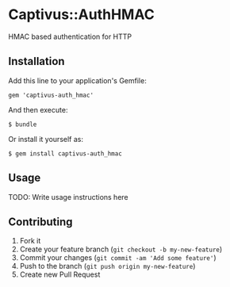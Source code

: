 # Captivus::AuthHMAC

HMAC based authentication for HTTP

## Installation

Add this line to your application's Gemfile:

    gem 'captivus-auth_hmac'

And then execute:

    $ bundle

Or install it yourself as:

    $ gem install captivus-auth_hmac

## Usage

TODO: Write usage instructions here

## Contributing

1. Fork it
2. Create your feature branch (`git checkout -b my-new-feature`)
3. Commit your changes (`git commit -am 'Add some feature'`)
4. Push to the branch (`git push origin my-new-feature`)
5. Create new Pull Request
